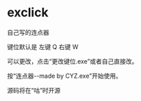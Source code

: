 # exclick
自己写的连点器

键位默认是 左键 Q 右键 W

可以更改，点击“更改键位.exe”或者自己直接改。

按“连点器--made by CYZ.exe”开始使用。

源码将在“咕”时开源
